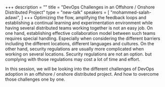 +++
description = ""
title = "DevOps Challenges in an Offshore / Onshore Distributed Project"
type = "new-talk"
speakers = [
        "mohammed-salah-adawi",
]
+++
Optimizing the flow, amplifying the feedback loops and establishing a continual learning and experimentation environment while having several distributed teams working together is not an easy job. On one hand, establishing effective collaboration model between such teams requires special handling. Especially when considering the different barriers including the different locations, different languages and cultures. On the other hand, security regulations are usually more complicated when working on several locations. Security regulations are not an option. but complying with those regulations may cost a lot of time and effort.

In this session, we will be looking into the different challenges of DevOps adoption in an offshore / onshore distributed project. And how to overcome those challenges one by one.